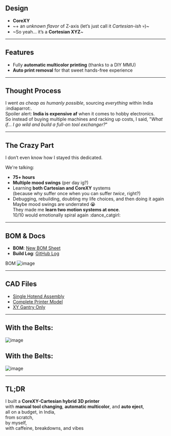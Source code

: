 ##  Design

- **CoreXY** 
- ~+ an *unknown flavor* of Z-axis (let’s just call it *Cartesian-ish* 💀)~
- ~So yeah… it’s a **Cortesian XYZ**~
---

##  Features

- Fully **automatic multicolor printing** (thanks to a DIY MMU)
- **Auto print removal** for that sweet hands-free experience

---

##  Thought Process

I went *as cheap as humanly possible*, sourcing *everything* within India :indiaparrot:.  
Spoiler alert: **India is expensive af** when it comes to hobby electronics.  
So instead of buying multiple machines and racking up costs, I said, "*What if... I go wild and build a full-on tool exchanger?*"  

---

##  The Crazy Part

I don’t even know how I stayed this dedicated.

We're talking:
- **75+ hours**
- **Multiple mood swings** (per day ig?)
- Learning **both Cartesian and CoreXY** systems  
(because why suffer once when you can suffer *twice*, right?)  
- Debugging, rebuilding, doubting my life choices, and then doing it again  
Maybe mood swings are underrated 😭  
They made me **learn two motion systems at once**.  
10/10 would emotionally spiral again :dance_catgirl:

---

##  BOM & Docs

- **BOM**: [New BOM Sheet](https://docs.google.com/spreadsheets/d/1VOcx1vCP93SXvwvrw4UESpFi0AxCleXlYnAZV9N3jMY/edit?usp=sharing)  
- **Build Log**: [GitHub Log](https://github.com/souptik-samanta/ChaosCompiler/blob/main/notes.md)  

BOM 
![image](https://github.com/user-attachments/assets/dc984c80-3bb9-4fc6-a29b-69e23738e542)

---

##  CAD Files

- [Single Hotend Assembly](https://a360.co/3FXtdJx)  
- [Complete Printer Model](https://a360.co/3G4sTc2)  
- [XY Gantry Only](https://a360.co/426t92P)

---

##  With the Belts:

![image](https://github.com/user-attachments/assets/c2e7f595-6bf5-4305-a476-45951381735e)

## With the Belts:

![image](https://github.com/user-attachments/assets/aa236679-3217-4aed-830c-ce2105aae34c)

---

## TL;DR

I built a **CoreXY-Cartesian hybrid 3D printer**  
with **manual tool changing**, **automatic multicolor**, and **auto eject**,  
all on a budget, in India,  
from scratch,  
by myself,  
with caffeine, breakdowns, and vibes 
